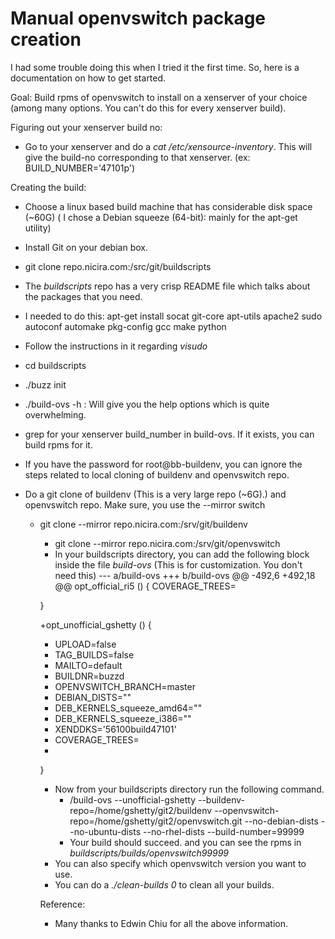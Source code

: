 Manual openvswitch package creation
=====================================

I had some trouble doing this when I tried it the first time. So, here is a documentation on how to get started.

Goal: Build rpms of openvswitch to install on a xenserver of your choice (among many options. You can't do this for every xenserver build).

Figuring out your xenserver build no:
* Go to your xenserver and do a *cat /etc/xensource-inventory*. This will give the build-no corresponding to that xenserver. (ex: BUILD_NUMBER='47101p')

Creating the build:
* Choose a linux based build machine that has considerable disk space (~60G) ( I chose a Debian squeeze (64-bit): mainly for the apt-get utility)
* Install Git on your debian box.
* git clone repo.nicira.com:/src/git/buildscripts
* The *buildscripts*  repo has a very crisp README file which talks about the packages that you need.
* I needed to do this: apt-get install socat git-core apt-utils apache2 sudo autoconf automake pkg-config gcc make python
* Follow the instructions in it regarding *visudo*
* cd buildscripts
* ./buzz init
* ./build-ovs -h : Will give you the help options which is quite overwhelming.
* grep for your xenserver build_number in build-ovs. If it exists, you can build rpms for it.


* If you have the password for root@bb-buildenv, you can ignore the steps related to local cloning of buildenv and openvswitch repo.
* Do a git clone of buildenv (This is a very large repo (~6G).) and openvswitch repo.  Make sure, you use the --mirror switch
  - git clone --mirror repo.nicira.com:/srv/git/buildenv
    - git clone --mirror repo.nicira.com:/srv/git/openvswitch


    * In your buildscripts directory, you can add the following block inside the file *build-ovs* (This is for customization. You don't need this)
    --- a/build-ovs
    +++ b/build-ovs
    @@ -492,6 +492,18 @@ opt_official_ri5 () {
         COVERAGE_TREES=
	  
    }
     
     +opt_unofficial_gshetty () {
     +    UPLOAD=false
     +    TAG_BUILDS=false
     +    MAILTO=default
     +    BUILDNR=buzzd
     +    OPENVSWITCH_BRANCH=master
     +    DEBIAN_DISTS=""
     +    DEB_KERNELS_squeeze_amd64=""
     +    DEB_KERNELS_squeeze_i386=""
     +    XENDDKS='56100build47101'
     +    COVERAGE_TREES=
     +
     }

     * Now from your buildscripts directory run the following command.
       - /build-ovs --unofficial-gshetty --buildenv-repo=/home/gshetty/git2/buildenv --openvswitch-repo=/home/gshetty/git2/openvswitch.git --no-debian-dists  --no-ubuntu-dists --no-rhel-dists  --build-number=99999
        - Your build should succeed. and you can see the rpms in *buildscripts/builds/openvswitch99999*
	* You can also specify which openvswitch version you want to use. 
	* You can do a *./clean-builds 0* to clean all your builds.

	Reference:
	 - Many thanks to Edwin Chiu for all the above information.
